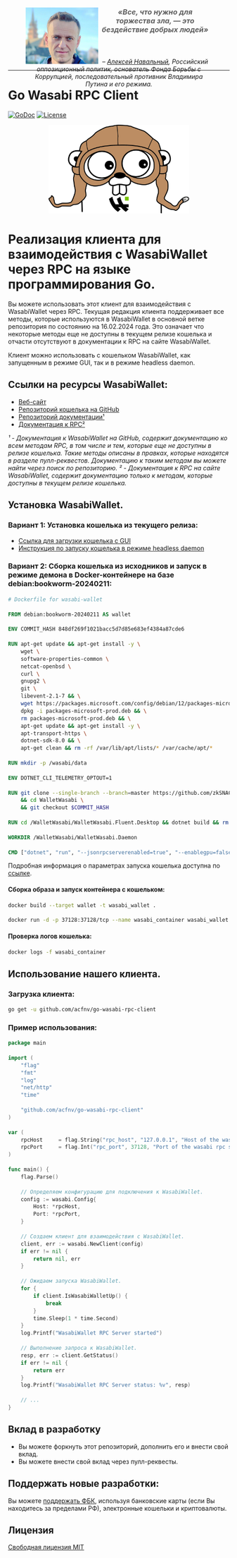 <figure align="center" style="height:128px;">
    <img src="https://github.com/acfnv/go-wasabi-rpc-client/raw/master/media/images/Alexey_Navalny.png" alt="Фото Алексея Навального" height="128" align="left"/>
	<blockquote style="padding-bottom: 24px;">
		<h3><i>«Все, что нужно для торжества зла, — это бездействие добрых людей»</i></h3>
	</blockquote>
	<figcaption><i> – <a href="https://acf.international/ru/faces" target="_blank">Алексей Навальный</a>, Российский оппозиционный политик, основатель Фонда Борьбы с Коррупцией, последовательный противник Владимира Путина и его режима.</i></figcaption>
</figure>

---
Go Wasabi RPC Client
====================
[![GoDoc](https://godoc.org/github.com/acfnv/go-wasabi-rpc-client?status.svg)](https://godoc.org/github.com/acfnv/go-wasabi-rpc-client)
[![License](https://img.shields.io/badge/License-MIT-blue.svg)](https://github.com/acfnv/go-wasabi-rpc-client/raw/master/LICENSE)

<p align="center">
<img src="https://github.com/acfnv/go-wasabi-rpc-client/raw/master/media/images/go-wasabi-logo.png" alt="Wasabi Gopher" width="320" />
</p>

# Реализация клиента для взаимодействия с WasabiWallet через RPC на языке программирования Go.

Вы можете использовать этот клиент для взаимодействия с WasabiWallet через RPC.
Текущая редакция клиента поддерживает все методы, которые используются в WasabiWallet в основной ветке репозитория по состоянию на 16.02.2024 года. Это означает что некоторые методы еще не доступны в текущем релизе кошелька и отчасти отсутствуют в документации к RPC на сайте WasabiWallet.

Клиент можно использовать с кошельком WasabiWallet, как запущенным в режиме GUI, так и в режиме headless daemon.

## Ссылки на ресурсы WasabiWallet:

- [Веб-сайт](https://wasabiwallet.io/)
- [Репозиторий кошелька на GitHub](https://github.com/zkSNACKs/WalletWasabi)
- [Репозиторий документации¹](https://github.com/zkSNACKs/WasabiDoc)
- [Документация к RPC²](https://docs.wasabiwallet.io/using-wasabi/RPC.html)

<i>
¹ - Документация к WasabiWallet на GitHub, содержит документацию ко всем методам RPC, в том числе и тем, которые еще не доступны в релизе кошелька. Такие методы описаны в правках, которые находятся в разделе пулл-реквестов. Документацию к таким методам вы можете найти через поиск по репозиторию.
² - Документация к RPC на сайте WasabiWallet, содержит документацию только к методам, которые доступны в текущем релизе кошелька.
</i>

## Установка WasabiWallet.
### Вариант 1: Установка кошелька из текущего релиза:

- [Ссылка для загрузки кошелька с GUI](https://wasabiwallet.io/#download)
- [Инструкция по запуску кошелька в режиме headless daemon](https://docs.wasabiwallet.io/using-wasabi/Daemon.html#introduction)

### Вариант 2: Сборка кошелька из исходников и запуск в режиме демона в Docker-контейнере на базе debian:bookworm-20240211:

```Dockerfile
# Dockerfile for wasabi-wallet

FROM debian:bookworm-20240211 AS wallet

ENV COMMIT_HASH 848df269f1021bacc5d7d85e683ef4384a87cde6

RUN apt-get update && apt-get install -y \
    wget \
    software-properties-common \
    netcat-openbsd \
    curl \
    gnupg2 \
    git \
    libevent-2.1-7 && \
    wget https://packages.microsoft.com/config/debian/12/packages-microsoft-prod.deb -O packages-microsoft-prod.deb && \
    dpkg -i packages-microsoft-prod.deb && \
    rm packages-microsoft-prod.deb && \
    apt-get update && apt-get install -y \
    apt-transport-https \
    dotnet-sdk-8.0 && \
    apt-get clean && rm -rf /var/lib/apt/lists/* /var/cache/apt/*

RUN mkdir -p /wasabi/data

ENV DOTNET_CLI_TELEMETRY_OPTOUT=1

RUN git clone --single-branch --branch=master https://github.com/zkSNACKs/WalletWasabi.git \
    && cd WalletWasabi \
    && git checkout $COMMIT_HASH 

RUN cd /WalletWasabi/WalletWasabi.Fluent.Desktop && dotnet build && rm -rf ~/.nuget ~/.local

WORKDIR /WalletWasabi/WalletWasabi.Daemon

CMD ["dotnet", "run", "--jsonrpcserverenabled=true", "--enablegpu=false", "--datadir=\"/wasabi/data\"", "--network=testnet"]

```
Подробная информация о параметрах запуска кошелька доступна по [ссылке](https://docs.wasabiwallet.io/using-wasabi/StartupParameters.html#config-file-configurations).

#### Сборка образа и запуск контейнера с кошельком:

```bash
docker build --target wallet -t wasabi_wallet .

docker run -d -p 37128:37128/tcp --name wasabi_container wasabi_wallet

```

#### Проверка логов кошелька:

```bash
docker logs -f wasabi_container
```

## Использование нашего клиента.

### Загрузка клиента:

```bash
go get -u github.com/acfnv/go-wasabi-rpc-client
```

### Пример использования:

```go
package main

import (
	"flag"
	"fmt"
	"log"
	"net/http"
	"time"
	
	"github.com/acfnv/go-wasabi-rpc-client"
)

var (
	rpcHost     = flag.String("rpc_host", "127.0.0.1", "Host of the wasabi rpc server.")
	rpcPort     = flag.Int("rpc_port", 37128, "Port of the wasabi rpc server.")
)

func main() {
	flag.Parse()
	
	// Определяем конфигурацию для подключения к WasabiWallet.
	config := wasabi.Config{
		Host: *rpcHost,
		Port: *rpcPort,
	}
	
	// Создаем клиент для взаимодействия с WasabiWallet.
	client, err := wasabi.NewClient(config)
	if err != nil {
		return nil, err
	}
	
	// Ожидаем запуска WasabiWallet.
	for {
		if client.IsWasabiWalletUp() {
			break
		}
		time.Sleep(1 * time.Second)
	}
	log.Printf("WasabiWallet RPC Server started")
	
	// Выполнение запроса к WasabiWallet.
	resp, err := client.GetStatus()
	if err != nil {
		return err
	}
	log.Printf("WasabiWallet RPC Server status: %v", resp)
	
	// ...
}

```

## Вклад в разработку
* Вы можете форкнуть этот репозиторий, дополнить его и внести свой вклад.
* Вы можете внести свой вклад через пулл-реквесты.

## Поддержать новые разработки:

Вы можете [поддержать ФБК](https://donate.acf.international/en), используя банковские карты (если Вы находитесь за пределами РФ), электронные кошельки и криптовалюты.

## Лицензия
[Свободная лицензия MIT](https://github.com/acfnv/go-wasabi-rpc-client/raw/master/LICENSE)
